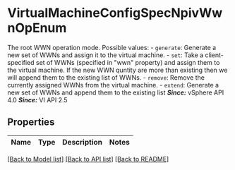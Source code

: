 # VirtualMachineConfigSpecNpivWwnOpEnum

The root WWN operation mode.  Possible values: - `generate`: Generate a new set of WWNs and assign it to the virtual machine. - `set`: Take a client-specified set of WWNs (specified in \"wwn\" property) and   assign them to the virtual machine.      If the new WWN quntity are more   than existing then we will append them to the existing list of WWNs. - `remove`: Remove the currently assigned WWNs from the virtual machine. - `extend`: Generate a new set of WWNs and append them to the existing list      ***Since:*** vSphere API 4.0  ***Since:*** VI API 2.5 

## Properties
Name | Type | Description | Notes
------------ | ------------- | ------------- | -------------

[[Back to Model list]](../README.md#documentation-for-models) [[Back to API list]](../README.md#documentation-for-api-endpoints) [[Back to README]](../README.md)


